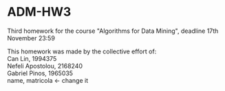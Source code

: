 # ADM-HW3
Third homework for the course "Algorithms for Data Mining", deadline 17th November 23:59

This homework was made by the collective effort of:<br>
Can Lin, 1994375 <br>
Nefeli Apostolou, 2168240 <br>
Gabriel Pinos,  1965035 <br>
name, matricola  <- change it <br>
